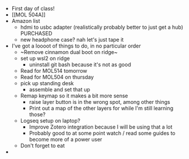 - First day of class!
- [[MOL 504A]]
- Amazon list
	- hdmi to usbc adapter (realistically probably better to just get a hub) PURCHASED
	- new headphone case? nah let's just tape it
- I've got a loooot of things to do, in no particular order
	- ~Remove cinnamon dual boot on ridge~
	- set up wsl2 on ridge
		- uninstall git bash because it's not as good
	- Read for MOL514 tomorrow
	- Read for MOL504 on thursday
	- pick up standing desk
		- assemble and set that up
	- Remap keymap so it makes a bit more sense
		- raise layer button is in the wrong spot, among other things
		- Print out a map of the other layers for while I'm still learning those?
	- Logseq setup on laptop?
		- Improve Zotero integration because I will be using that a lot
		- Probably good to at some point watch / read some guides to become more of a power user
	- Don't forget to eat
-